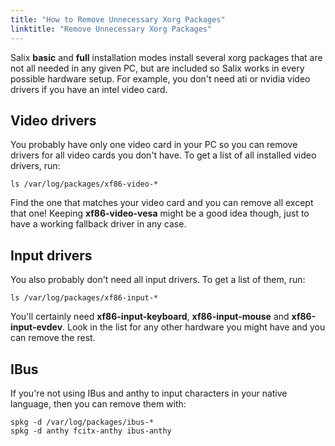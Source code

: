 ```yaml
---
title: "How to Remove Unnecessary Xorg Packages"
linktitle: "Remove Unnecessary Xorg Packages"
---
```


Salix __basic__ and __full__ installation modes install several xorg packages
that are not all needed in any given PC, but are included so Salix works in
every possible hardware setup. For example, you don't need ati or nvidia video
drivers if you have an intel video card.

## Video drivers 

You probably have only one video card in your PC so you can remove drivers for
all video cards you don't have. To get a list of all installed video drivers,
run:


```
ls /var/log/packages/xf86-video-*
```

Find the one that matches your video card and you can remove all except that
one! Keeping __xf86-video-vesa__ might be a good idea though, just to have a
working fallback driver in any case.

## Input drivers 

You also probably don't need all input drivers. To get a list of them, run:

```
ls /var/log/packages/xf86-input-*
```

You'll certainly need __xf86-input-keyboard__, __xf86-input-mouse__ and
__xf86-input-evdev__. Look in the list for any other hardware you might have
and you can remove the rest.

## IBus 

If you're not using IBus and anthy to input characters in your native
language, then you can remove them with:

```
spkg -d /var/log/packages/ibus-*
spkg -d anthy fcitx-anthy ibus-anthy
```

